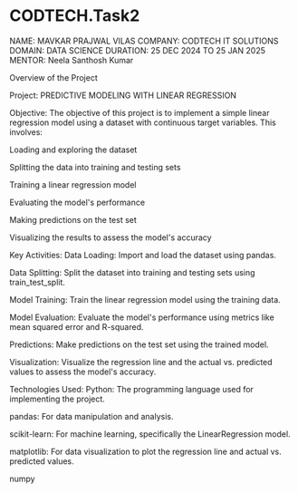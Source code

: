 # CODTECH.Task2
NAME: MAVKAR PRAJWAL VILAS
COMPANY: CODTECH IT SOLUTIONS
DOMAIN: DATA SCIENCE
DURATION: 25 DEC 2024 TO 25 JAN 2025
MENTOR:  Neela Santhosh Kumar

Overview of the Project

Project: PREDICTIVE MODELING WITH LINEAR REGRESSION

Objective:
The objective of this project is to implement a simple linear regression model using a dataset with continuous target variables. This involves:

Loading and exploring the dataset

Splitting the data into training and testing sets

Training a linear regression model

Evaluating the model's performance

Making predictions on the test set

Visualizing the results to assess the model's accuracy


Key Activities:
Data Loading: Import and load the dataset using pandas.

Data Splitting: Split the dataset into training and testing sets using train_test_split.

Model Training: Train the linear regression model using the training data.

Model Evaluation: Evaluate the model's performance using metrics like mean squared error and R-squared.

Predictions: Make predictions on the test set using the trained model.

Visualization: Visualize the regression line and the actual vs. predicted values to assess the model's accuracy.


Technologies Used:
Python: The programming language used for implementing the project.

pandas: For data manipulation and analysis.

scikit-learn: For machine learning, specifically the LinearRegression model.

matplotlib: For data visualization to plot the regression line and actual vs. predicted values.

numpy
